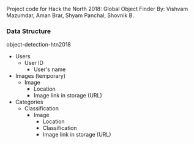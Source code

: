 Project code for Hack the North 2018: Global Object Finder
By: Vishvam Mazumdar, Aman Brar, Shyam Panchal, Shovnik B.

### Data Structure
object-detection-htn2018
  * Users
    * User ID
      * User's name
  * Images (temporary)
    * Image
      * Location
      * Image link in storage (URL)
  * Categories
    * Classification
      * Image
        * Location
        * Classification
        * Image link in storage (URL)
        
